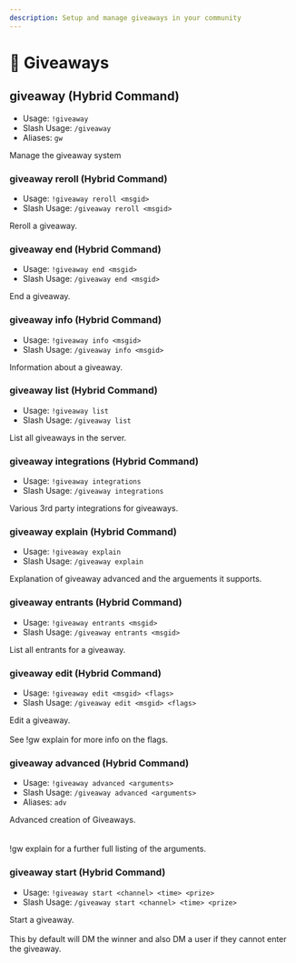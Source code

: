```yaml
---
description: Setup and manage giveaways in your community
---
```


# 🎉 Giveaways

## giveaway (Hybrid Command)

* Usage: `!giveaway`
* Slash Usage: `/giveaway`
* Aliases: `gw`

Manage the giveaway system

### giveaway reroll (Hybrid Command)

* Usage: `!giveaway reroll <msgid>`
* Slash Usage: `/giveaway reroll <msgid>`

Reroll a giveaway.

### giveaway end (Hybrid Command)

* Usage: `!giveaway end <msgid>`
* Slash Usage: `/giveaway end <msgid>`

End a giveaway.

### giveaway info (Hybrid Command)

* Usage: `!giveaway info <msgid>`
* Slash Usage: `/giveaway info <msgid>`

Information about a giveaway.

### giveaway list (Hybrid Command)

* Usage: `!giveaway list`
* Slash Usage: `/giveaway list`

List all giveaways in the server.

### giveaway integrations (Hybrid Command)

* Usage: `!giveaway integrations`
* Slash Usage: `/giveaway integrations`

Various 3rd party integrations for giveaways.

### giveaway explain (Hybrid Command)

* Usage: `!giveaway explain`
* Slash Usage: `/giveaway explain`

Explanation of giveaway advanced and the arguements it supports.

### giveaway entrants (Hybrid Command)

* Usage: `!giveaway entrants <msgid>`
* Slash Usage: `/giveaway entrants <msgid>`

List all entrants for a giveaway.

### giveaway edit (Hybrid Command)

* Usage: `!giveaway edit <msgid> <flags>`
* Slash Usage: `/giveaway edit <msgid> <flags>`

Edit a giveaway.\
\
See !gw explain for more info on the flags.

### giveaway advanced (Hybrid Command)

* Usage: `!giveaway advanced <arguments>`
* Slash Usage: `/giveaway advanced <arguments>`
* Aliases: `adv`

Advanced creation of Giveaways.\
\
\
!gw explain for a further full listing of the arguments.

### giveaway start (Hybrid Command)

* Usage: `!giveaway start <channel> <time> <prize>`
* Slash Usage: `/giveaway start <channel> <time> <prize>`

Start a giveaway.\
\
This by default will DM the winner and also DM a user if they cannot enter the giveaway.
